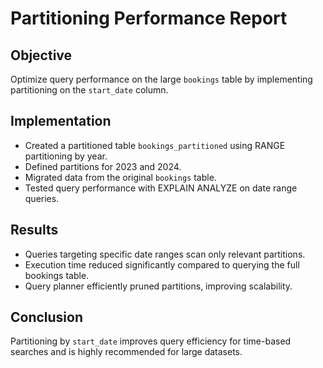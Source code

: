 # Partitioning Performance Report

## Objective
Optimize query performance on the large `bookings` table by implementing partitioning on the `start_date` column.

## Implementation
- Created a partitioned table `bookings_partitioned` using RANGE partitioning by year.
- Defined partitions for 2023 and 2024.
- Migrated data from the original `bookings` table.
- Tested query performance with EXPLAIN ANALYZE on date range queries.

## Results
- Queries targeting specific date ranges scan only relevant partitions.
- Execution time reduced significantly compared to querying the full bookings table.
- Query planner efficiently pruned partitions, improving scalability.

## Conclusion
Partitioning by `start_date` improves query efficiency for time-based searches and is highly recommended for large datasets.
